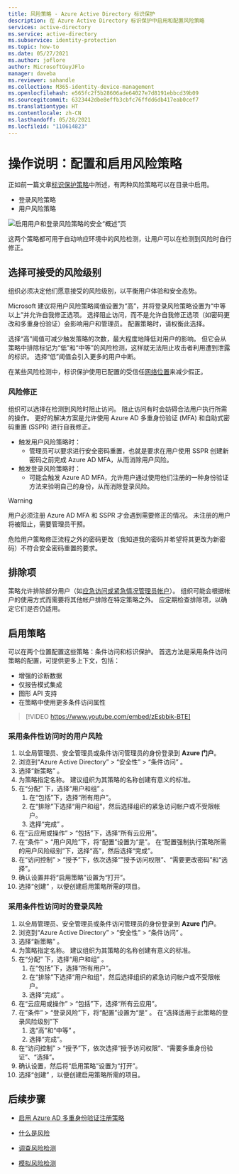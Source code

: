 ```yaml
---
title: 风险策略 - Azure Active Directory 标识保护
description: 在 Azure Active Directory 标识保护中启用和配置风险策略
services: active-directory
ms.service: active-directory
ms.subservice: identity-protection
ms.topic: how-to
ms.date: 05/27/2021
ms.author: joflore
author: MicrosoftGuyJFlo
manager: daveba
ms.reviewer: sahandle
ms.collection: M365-identity-device-management
ms.openlocfilehash: e565fc2f5b28606ade64027e7d8191ebbcd39b09
ms.sourcegitcommit: 6323442dbe8effb3cbfc76ffdd6db417eab0cef7
ms.translationtype: HT
ms.contentlocale: zh-CN
ms.lasthandoff: 05/28/2021
ms.locfileid: "110614823"
---
```

# <a name="how-to-configure-and-enable-risk-policies"></a>操作说明：配置和启用风险策略

正如前一篇文章[标识保护策略](concept-identity-protection-policies.md)中所述，有两种风险策略可以在目录中启用。 

- 登录风险策略
- 用户风险策略

![启用用户和登录风险策略的安全“概述”页](./media/howto-identity-protection-configure-risk-policies/identity-protection-security-overview.png)

这两个策略都可用于自动响应环境中的风险检测，让用户可以在检测到风险时自行修正。 

## <a name="choosing-acceptable-risk-levels"></a>选择可接受的风险级别

组织必须决定他们愿意接受的风险级别，以平衡用户体验和安全态势。 

Microsoft 建议将用户风险策略阈值设置为“高”，并将登录风险策略设置为“中等以上”并允许自我修正选项。 选择阻止访问，而不是允许自我修正选项（如密码更改和多重身份验证）会影响用户和管理员。 配置策略时，请权衡此选择。

选择“高”阈值可减少触发策略的次数，最大程度地降低对用户的影响。 但它会从策略中排除标记为“低”和“中等”的风险检测，这样就无法阻止攻击者利用遭到泄露的标识。 选择“低”阈值会引入更多的用户中断。

在某些风险检测中，标识保护使用已配置的受信任[网络位置](../conditional-access/location-condition.md)来减少假正。

### <a name="risk-remediation"></a>风险修正

组织可以选择在检测到风险时阻止访问。 阻止访问有时会妨碍合法用户执行所需的操作。 更好的解决方案是允许使用 Azure AD 多重身份验证 (MFA) 和自助式密码重置 (SSPR) 进行自我修正。 

- 触发用户风险策略时： 
   - 管理员可以要求进行安全密码重置，也就是要求在用户使用 SSPR 创建新密码之前完成 Azure AD MFA，从而消除用户风险。 
- 触发登录风险策略时： 
   - 可能会触发 Azure AD MFA，允许用户通过使用他们注册的一种身份验证方法来验明自己的身份，从而消除登录风险。 

> [!WARNING]
> 用户必须注册 Azure AD MFA 和 SSPR 才会遇到需要修正的情况。 未注册的用户将被阻止，需要管理员干预。
> 
> 危险用户策略修正流程之外的密码更改（我知道我的密码并希望将其更改为新密码）不符合安全密码重置的要求。

## <a name="exclusions"></a>排除项

策略允许排除部分用户（如[应急访问或紧急情况管理员帐户](../roles/security-emergency-access.md)）。 组织可能会根据帐户的使用方式而需要将其他帐户排除在特定策略之外。 应定期检查排除项，以确定它们是否仍适用。

## <a name="enable-policies"></a>启用策略

可以在两个位置配置这些策略：条件访问和标识保护。 首选方法是采用条件访问策略的配置，可提供更多上下文，包括： 

   - 增强的诊断数据
   - 仅报告模式集成
   - 图形 API 支持
   - 在策略中使用更多条件访问属性

> [!VIDEO https://www.youtube.com/embed/zEsbbik-BTE]

### <a name="user-risk-with-conditional-access"></a>采用条件性访问时的用户风险

1. 以全局管理员、安全管理员或条件访问管理员的身份登录到 **Azure 门户**。
1. 浏览到“Azure Active Directory” > “安全性” > “条件访问”    。
1. 选择“新策略”  。
1. 为策略指定名称。 建议组织为其策略的名称创建有意义的标准。
1. 在“分配”  下，选择“用户和组”  。
   1. 在“包括”下，选择“所有用户”。  
   1. 在“排除”下选择“用户和组”，然后选择组织的紧急访问帐户或不受限帐户。 
   1. 选择“完成”  。
1. 在“云应用或操作”   >   “包括”下，选择“所有云应用”。 
1. 在“条件” > “用户风险”下，将“配置”设置为“是”。 在“配置强制执行策略所需的用户风险级别”下，选择“高”，然后选择“完成”。
1. 在“访问控制” > “授予”下，依次选择“"授予访问权限”、“需要更改密码”和“选择”。
1. 确认设置并将“启用策略”设置为“打开”。
1. 选择“创建”  ，以便创建启用策略所需的项目。

### <a name="sign-in-risk-with-conditional-access"></a>采用条件性访问时的登录风险

1. 以全局管理员、安全管理员或条件访问管理员的身份登录到 **Azure 门户**。
1. 浏览到“Azure Active Directory” > “安全性” > “条件访问”    。
1. 选择“新策略”  。
1. 为策略指定名称。 建议组织为其策略的名称创建有意义的标准。
1. 在“分配”  下，选择“用户和组”  。
   1. 在“包括”下，选择“所有用户”。  
   1. 在“排除”下选择“用户和组”，然后选择组织的紧急访问帐户或不受限帐户。 
   1. 选择“完成”  。
1. 在“云应用或操作”   >   “包括”下，选择“所有云应用”。 
1. 在“条件” > “登录风险”下，将“配置”设置为“是”   。 在“选择适用于此策略的登录风险级别”下 
   1. 选“高”和“中等” 。
   1. 选择“完成”。
1. 在“访问控制” > “授予”下，依次选择“授予访问权限”、“需要多重身份验证”、“选择”。  
1. 确认设置，然后将“启用策略”设置为“打开”。  
1. 选择“创建”  ，以便创建启用策略所需的项目。

## <a name="next-steps"></a>后续步骤

- [启用 Azure AD 多重身份验证注册策略](howto-identity-protection-configure-mfa-policy.md)

- [什么是风险](concept-identity-protection-risks.md)

- [调查风险检测](howto-identity-protection-investigate-risk.md)

- [模拟风险检测](howto-identity-protection-simulate-risk.md)
